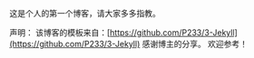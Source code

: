 这是个人的第一个博客，请大家多多指教。

声明：
该博客的模板来自：[https://github.com/P233/3-Jekyll](https://github.com/P233/3-Jekyll)
感谢博主的分享。
欢迎参考！
